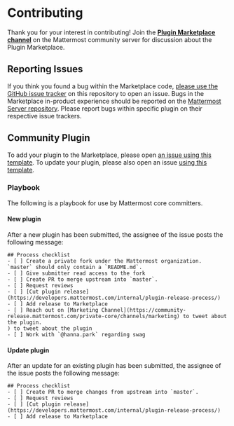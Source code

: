 # Contributing

Thank you for your interest in contributing! Join the [**Plugin Marketplace channel**](https://community.mattermost.com/core/channels/plugins-marketplace) on the Mattermost community server for discussion about the Plugin Marketplace.

## Reporting Issues

If you think you found a bug within the Marketplace code, [please use the GitHub issue tracker](https://github.com/mattermost/mattermost-marketplace/labels/issues/new) on this repository to open an issue. Bugs in the Marketplace in-product experience should be reported on the [Mattermost Server repository](https://github.com/mattermost/mattermost-server/issues/new). Please report bugs within specific plugin on their respective issue trackers.

## Community Plugin

To add your plugin to the Marketplace, please open [an issue using this template](https://github.com/mattermost/mattermost-marketplace/issues/new?template=add_plugin.md). To update your plugin, please also open an issue [using this template](https://github.com/mattermost/mattermost-marketplace/issues/new?template=update_plugin.md).

### Playbook

The following is a playbook for use by Mattermost core committers.

#### New plugin

After a new plugin has been submitted, the assignee of the issue posts the following message:
```
## Process checklist
- [ ] Create a private fork under the Mattermost organization. `master` should only contain a `README.md`.
- [ ] Give submitter read access to the fork
- [ ] Create PR to merge upstream into `master`.
- [ ] Request reviews
- [ ] [Cut plugin release](https://developers.mattermost.com/internal/plugin-release-process/)
- [ ] Add release to Marketplace
- [ ] Reach out on [Marketing Channel](https://community-release.mattermost.com/private-core/channels/marketing) to tweet about the plugin.
) to tweet about the plugin
- [ ] Work with `@hanna.park` regarding swag
```

#### Update plugin

After an update for an existing plugin has been submitted, the assignee of the issue posts the following message:
```
## Process checklist
- [ ] Create PR to merge changes from upstream into `master`.
- [ ] Request reviews
- [ ] [Cut plugin release](https://developers.mattermost.com/internal/plugin-release-process/)
- [ ] Add release to Marketplace
```
